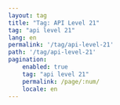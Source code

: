 ```yaml
---
layout: tag
title: "Tag: API Level 21"
tag: "api level 21"
lang: en
permalink: '/tag/api-level-21'
path: '/tag/api-level-21'
pagination:
    enabled: true
    tag: "api level 21"
    permalink: /page/:num/
    locale: en
---
```

